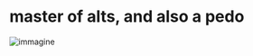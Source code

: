 # master of alts, and also a pedo


![immagine](https://github.com/user-attachments/assets/7eb2ee5f-ec98-47ff-b250-7450992b2fdf)


